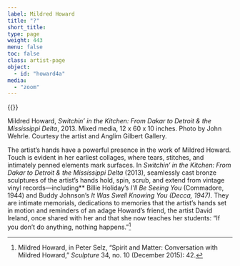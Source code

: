 ```yaml
---
label: Mildred Howard
title: "?"
short_title:
type: page
weight: 443
menu: false
toc: false
class: artist-page
object:
  - id: "howard4a"
media:
  - "zoom"
---
```

{{<q-figure id="howard4a">}}

Mildred Howard, *Switchin’ in the Kitchen: From Dakar to Detroit & the Mississippi Delta*, 2013. Mixed media, 12 x 60 x 10 inches. Photo by John Wehrle. Courtesy the artist and Anglim Gilbert Gallery.

The artist’s hands have a powerful presence in the work of Mildred Howard. Touch is evident in her earliest collages, where tears, stitches, and intimately penned elements mark surfaces. In *Switchin’ in the Kitchen: From Dakar to Detroit & the Mississippi Delta* (2013), seamlessly cast bronze sculptures of the artist’s hands hold, spin, scrub, and extend from vintage vinyl records—including** Billie Holiday’s *I’ll Be Seeing You* (Commadore, 1944) and Buddy Johnson’s *It Was Swell Knowing You (Decca, 1947)*. They are intimate memorials, dedications to memories that the artist’s hands set in motion and reminders of an adage Howard’s friend, the artist David Ireland, once shared with her and that she now teaches her students: “If you don’t do anything, nothing happens.”[^1]

[^1]: Mildred Howard, in Peter Selz, “Spirit and Matter: Conversation with Mildred Howard,” *Sculpture* 34, no. 10 (December 2015): 42.
